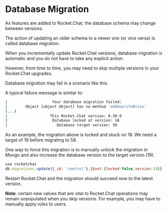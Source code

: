 # Database Migration

As features are added to Rocket.Chat, the database schema may change between versions.

The action of updating an older schema to a newer one (or vice versa) is called database migration.

When you incrementally update Rocket.Chat versions, database migration is automatic and you do not have to take any explicit action.

However, from time to time, you may need to skip multiple versions in your Rocket.Chat upgrades.

Database migration may fail in a scenario like this.

A typical failure message is similar to:

```bash
|                    Your database migration failed:                   |
|        Object [object Object] has no method 'addUsersToRoles'        |
(...)
|                   This Rocket.Chat version: 0.39.0                   |
|                    Database locked at version: 18                    |
|                      Database target version: 58                     |
```

As an example, the migration above is locked and stuck on 18. We need a target of 19 before migrating to 58.

One way to force this migration is to manually unlock the migration in Mongo and also increase the database version to the target version (19).

```javascript
use rocketchat
db.migrations.update({_id: 'control'},{$set:{locked:false,version:19}})
```

Restart Rocket.Chat and the migration should succeed now to the latest version.

**Note**: certain new values that are vital to Rocket.Chat operations may remain unpopulated when you skip versions. For example, you may have to manually apply roles to users.
